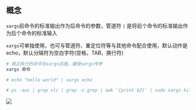  <!--
 * @Description: 
 * @Version: 1.0
 * @Author: DaLao
 * @Email: dalao_li@163.com
 * @Date: 2021-03-16 23:24:23
 * @LastEditors: DaLao
 * @LastEditTime: 2021-11-10 23:06:22
-->

## 概念

`xargs`前命令的标准输出作为后命令的参数，管道符 `|` 是将前个命令的标准输出作为后个命令的标准输入

`xargs`可单独使用，也可与管道符、重定位符等与其他命令配合使用，默认动作是echo，默认分隔符为空白字符(空格，TAB，换行符)

```sh 
# 真正执行的命令在xargs后面，接受xargs传参
xargs 命令

# echo "hello world" | xargs echo

# ps -aux | grep vlc | grep -v grep | awk '{print $2}' | sudo xargs kill -9
```
![](https://cdn.hurra.ltd/img/20210330125053.png)